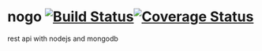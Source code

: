 # nogo [![Build Status](https://travis-ci.org/KillerCodeMonkey/nogo.svg)](https://travis-ci.org/KillerCodeMonkey/nogo)[![Coverage Status](https://coveralls.io/repos/KillerCodeMonkey/nogo/badge.svg?branch=master&service=github)](https://coveralls.io/github/KillerCodeMonkey/nogo?branch=develop)
rest api with nodejs and mongodb
